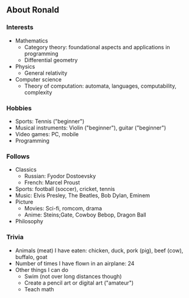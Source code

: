 ## About Ronald

### Interests

- Mathematics
  - Category theory: foundational aspects and applications in programming
  - Differential geometry
- Physics
  - General relativity
- Computer science
  - Theory of computation: automata, languages, computability, complexity

### Hobbies

- Sports: Tennis ("beginner")
- Musical instruments: Violin ("beginner"), guitar ("beginner")
- Video games: PC, mobile
- Programming

### Follows

- Classics
  - Russian: Fyodor Dostoevsky
  - French: Marcel Proust
- Sports: football (soccer), cricket, tennis
- Music: Elvis Presley, The Beatles, Bob Dylan, Eminem
- Picture
  - Movies: Sci-fi, romcom, drama
  - Anime: Steins;Gate, Cowboy Bebop, Dragon Ball
- Philosophy

### Trivia

- Animals (meat) I have eaten: chicken, duck, pork (pig), beef (cow), buffalo, goat
- Number of times I have flown in an airplane: 24
- Other things I can do
  - Swim (not over long distances though)
  - Create a pencil art or digital art ("amateur")
  - Teach math


